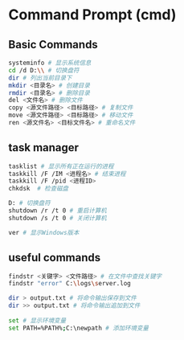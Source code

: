 # Command Prompt (cmd)
## Basic Commands
``` bash
systeminfo # 显示系统信息
cd /d D:\\ # 切换盘符
dir # 列出当前目录下
mkdir <目录名> # 创建目录
rmdir <目录名> # 删除目录
del <文件名> # 删除文件
copy <源文件路径> <目标路径> # 复制文件
move <源文件路径> <目标路径> # 移动文件
ren <源文件名> <目标文件名> # 重命名文件
```

## task manager
``` bash
tasklist # 显示所有正在运行的进程
taskkill /F /IM <进程名> # 结束进程
taskkill /F /pid <进程ID> 
chkdsk  # 检查磁盘

D: # 切换盘符
shutdown /r /t 0 # 重启计算机
shutdown /s /t 0 # 关闭计算机

ver # 显示Windows版本
```

## useful commands
``` bash
findstr <关键字> <文件路径> # 在文件中查找关键字
findstr "error" C:\logs\server.log

dir > output.txt # 将命令输出保存到文件
dir >> output.txt # 将命令输出追加到文件
 
set # 显示环境变量
set PATH=%PATH%;C:\newpath # 添加环境变量


 
```

